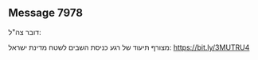 ## Message 7978

דובר צה"ל:

מצורף תיעוד של רגע כניסת השבים לשטח מדינת ישראל: https://bit.ly/3MUTRU4

